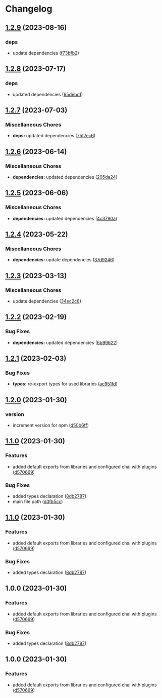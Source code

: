# Changelog

## [1.2.9](https://github.com/Sefrancois/test/compare/v1.2.8...v1.2.9) (2023-08-16)


### deps

* update dependencies ([f73bfb2](https://github.com/Sefrancois/test/commit/f73bfb2e61ac5f1710425be12c41aed2dd482713))

## [1.2.8](https://github.com/Sefrancois/test/compare/v1.2.7...v1.2.8) (2023-07-17)


### deps

* updated dependencies ([95debc1](https://github.com/Sefrancois/test/commit/95debc14c8b52a348a44b9f95a54831dbe346d1c))

## [1.2.7](https://github.com/Sefrancois/test/compare/v1.2.6...v1.2.7) (2023-07-03)


### Miscellaneous Chores

* **deps:** updated dependencies ([75f7ec6](https://github.com/Sefrancois/test/commit/75f7ec631038c838146b6b556ec7b45170cbb7e4))

## [1.2.6](https://github.com/Sefrancois/test/compare/v1.2.5...v1.2.6) (2023-06-14)


### Miscellaneous Chores

* **dependencies:** updated dependencies ([205da24](https://github.com/Sefrancois/test/commit/205da240269eadc988b9ebb02a2a978def109e8a))

## [1.2.5](https://github.com/Sefrancois/test/compare/v1.2.4...v1.2.5) (2023-06-06)


### Miscellaneous Chores

* **dependencies:** updated dependencies ([4c3790a](https://github.com/Sefrancois/test/commit/4c3790a676cd426d6262ee55141a5d7d1abf088b))

## [1.2.4](https://github.com/Sefrancois/test/compare/v1.2.3...v1.2.4) (2023-05-22)


### Miscellaneous Chores

* **dependencies:** update dependencies ([37d9246](https://github.com/Sefrancois/test/commit/37d92467ab5dbf0dafd58fc55e074475904dccc6))

## [1.2.3](https://github.com/Sefrancois/test/compare/v1.2.2...v1.2.3) (2023-03-13)


### Miscellaneous Chores

* update dependencies ([34ec2c8](https://github.com/Sefrancois/test/commit/34ec2c8220df9ecbb8e6e749b837b65e69969dfb))

## [1.2.2](https://github.com/Sefrancois/test/compare/v1.2.1...v1.2.2) (2023-02-19)


### Bug Fixes

* **dependencies:** updated dependencies ([6b99622](https://github.com/Sefrancois/test/commit/6b99622c994c884cb1be5e1e70c416f8c4ea3acb))

## [1.2.1](https://github.com/Sefrancois/test/compare/v1.2.0...v1.2.1) (2023-02-03)


### Bug Fixes

* **types:** re-export types for used libraries ([ac951fd](https://github.com/Sefrancois/test/commit/ac951fd28b4ea10b509a4b03bacf094907fda2f8))

## [1.2.0](https://github.com/Sefrancois/test/compare/v1.1.0...v1.2.0) (2023-01-30)


### version

* increment version for npm ([d50b6ff](https://github.com/Sefrancois/test/commit/d50b6ffc602f8e0ac54c53e4ae44e4ebb44a6770))

## [1.1.0](https://github.com/Sefrancois/test/compare/v1.0.0...v1.1.0) (2023-01-30)


### Features

* added default exports from libraries and configured chai with plugins ([d570669](https://github.com/Sefrancois/test/commit/d57066960e03e271629be4087c5cfa87420a1769))


### Bug Fixes

* added types declaration ([8db2787](https://github.com/Sefrancois/test/commit/8db27871a4e3041770d93ad28ba3e44c699959d3))
* main file path ([d3fb5cc](https://github.com/Sefrancois/test/commit/d3fb5cc8b3a6b7ce0ed8e442b311f67ce5963e7b))

## [1.1.0](https://github.com/Sefrancois/test/compare/v1.0.0...v1.1.0) (2023-01-30)


### Features

* added default exports from libraries and configured chai with plugins ([d570669](https://github.com/Sefrancois/test/commit/d57066960e03e271629be4087c5cfa87420a1769))


### Bug Fixes

* added types declaration ([8db2787](https://github.com/Sefrancois/test/commit/8db27871a4e3041770d93ad28ba3e44c699959d3))

## 1.0.0 (2023-01-30)


### Features

* added default exports from libraries and configured chai with plugins ([d570669](https://github.com/Sefrancois/test/commit/d57066960e03e271629be4087c5cfa87420a1769))


### Bug Fixes

* added types declaration ([8db2787](https://github.com/Sefrancois/test/commit/8db27871a4e3041770d93ad28ba3e44c699959d3))

## 1.0.0 (2023-01-30)


### Features

* added default exports from libraries and configured chai with plugins ([d570669](https://github.com/Sefrancois/test/commit/d57066960e03e271629be4087c5cfa87420a1769))
